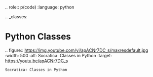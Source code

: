 .. role:: p(code)
   :language: python

.. _classes:

Python Classes
==============

.. figure:: https://img.youtube.com/vi/apACNr7DC_s/maxresdefault.jpg
    :width: 500
    :alt: Socratica: Classes in Python
    :target: https://youtu.be/apACNr7DC_s

    Socratica: Classes in Python